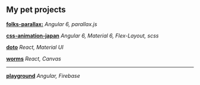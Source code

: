 ## My pet projects

[**folks-parallax:**](https://ilnazv.github.io/folks-parallax/) _Angular 6, parallax.js_

[**css-animation-japan**](https://ilnazv.github.io/css-animation-japan/) _Angular 6, Material 6, Flex-Layout, scss_

[**doto**](https://ilnazv.github.io/doto/) _React, Material UI_

[**worms**](https://ilnazv.github.io/worm/) _React, Canvas_

----------------

[**playground**](https://ilnazv.github.io/ng-sandbox/) _Angular, Firebase_
